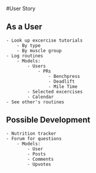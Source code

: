 #User Story

## As a User
    - Look up excercise tutorials
        - By type
        - By muscle group
    - Log routines
        - Models: 
            - Users
                - PRs
                    - Benchpress
                    - Deadlift
                    - Mile Time
            - Selected excercises
            - Calendar
    - See other's routines
    

## Possible Development
    - Nutrition tracker
    - Forum for questions
        - Models:
            - User
            - Posts
            - Comments
            - Upvotes